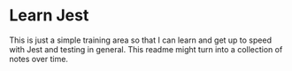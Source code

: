 # **Learn Jest**

This is just a simple training area so that I can learn and get up to speed with Jest and testing in general. This readme might turn into a collection of notes over time.